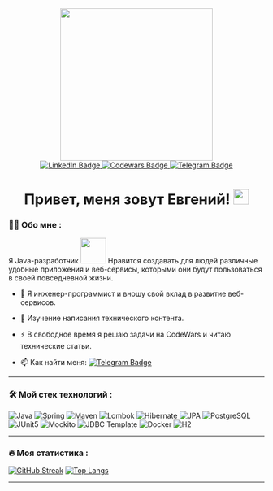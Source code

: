 <div id="header" align="center">
  <img src="https://media.giphy.com/media/Q8xuJjjxQHHJdHn7gJ/giphy.gif" width="300"/>
</div>

<div id="badges" align="center">
  <a href="https://www.linkedin.com/in/евгений-семененко-5a5814235/">
    <img src="https://img.shields.io/badge/LinkedIn-blue?style=for-the-badge&logo=linkedin&logoColor=white" alt="LinkedIn Badge"/>
  </a> 
  <a href="https://www.codewars.com/users/Eugene82">
    <img src="https://img.shields.io/badge/Codewars-red?style=for-the-badge&logo=codewars&logoColor=white" alt="Codewars Badge"/>
  </a>
  <a href="https://t.me/Semenenko_Evgeniy">
    <img src="https://img.shields.io/badge/Telegram-blue?style=for-the-badge&logo=telegram&logoColor=white" alt="Telegram Badge"/>
  </a>
  <div id="badges">
    <img src="https://komarev.com/ghpvc/?username=SemenenkoEugene&style=flat-square&color=brightgreen" alt=""/>
      <h1>
        Привет, меня зовут Евгений!
        <img src="https://media.giphy.com/media/v1.Y2lkPTc5MGI3NjExcWJwaTd5emFxeXhlYjNudnBuZ29jNjBkcTNqYTRydmcxbWUyZGlyMSZlcD12MV9pbnRlcm5hbF9naWZfYnlfaWQmY3Q9cw/hvRJCLFzcasrR4ia7z/giphy.gif"       
             width="30px"/>
      </h1>
  </div>
</div>

### :man_technologist: Обо мне :
Я Java-разработчик <img src="https://media.giphy.com/media/WUlplcMpOCEmTGBtBW/giphy.gif" width="50">  Нравится создавать для людей различные удобные приложения и веб-сервисы, которыми они будут пользоваться в своей повседневной жизни.
- :telescope: Я инженер-программист и вношу свой вклад в развитие веб-сервисов.

- :seedling: Изучение написания технического контента.

- :zap: В свободное время я решаю задачи на CodeWars и читаю технические статьи.

- :mailbox: Как найти меня: [![Telegram Badge](https://img.shields.io/badge/Семененко_Евгений-blue?style=flat&logo=Telegram&logoColor=white)](https://t.me/Java_Developer_Vol)

---

### :hammer_and_wrench: Мой стек технологий :
![Java](https://img.shields.io/badge/Java-F7DF1E?style=for-the-badge&logo=java&logoColor=black)
![Spring](https://img.shields.io/badge/Spring-green?style=for-the-badge&logo=spring&logoColor=white)
![Maven](https://img.shields.io/badge/maven-6DA55F?style=for-the-badge&logo=maven&logoColor=white)
![Lombok](https://img.shields.io/badge/lombok-%2320232a.svg?style=for-the-badge&logo=lombok&logoColor=%2361DAFB)
![Hibernate](https://img.shields.io/badge/hibernate-%23593d88.svg?style=for-the-badge&logo=hibernate&logoColor=white)
![JPA](https://img.shields.io/badge/jpa-black?style=for-the-badge&logo=jpa&logoColor=white)
![PostgreSQL](https://img.shields.io/badge/postgresql-blue?style=for-the-badge&logo=postgresql&logoColor=white)
![JUnit5](https://img.shields.io/badge/junit5-%25A162.svg?style=for-the-badge&logo=junit5&logoColor=white)
![Mockito](https://img.shields.io/badge/mockito-%2338B2AC.svg?style=for-the-badge&logo=mockito-css&logoColor=white)
![JDBC Template](https://img.shields.io/badge/jdbc_template-%230081CB.svg?style=for-the-badge&logo=jdbc&logoColor=white)
![Docker](https://img.shields.io/badge/Docker-316192?style=for-the-badge&logo=docker&logoColor=white)
![H2](https://img.shields.io/badge/h2-%238DD6F9.svg?style=for-the-badge&logo=h2&logoColor=black)

------

### :fire: Моя статистика :
[![GitHub Streak](http://github-readme-streak-stats.herokuapp.com?user=SemenenkoEugene&theme=tokyonight&locale=ru)](https://git.io/streak-stats)
[![Top Langs](https://github-readme-stats.vercel.app/api/top-langs/?username=SemenenkoEugene)](https://github.com/anuraghazra/github-readme-stats)

------
<!--
**SemenenkoEugene/SemenenkoEugene** is a ✨ _special_ ✨ repository because its `README.md` (this file) appears on your GitHub profile.

Here are some ideas to get you started:

- 🔭 I’m currently working on ...
- 🌱 I’m currently learning ...
- 👯 I’m looking to collaborate on ...
- 🤔 I’m looking for help with ...
- 💬 Ask me about ...
- 📫 How to reach me: ...
- 😄 Pronouns: ...
- ⚡ Fun fact: ...
-->
